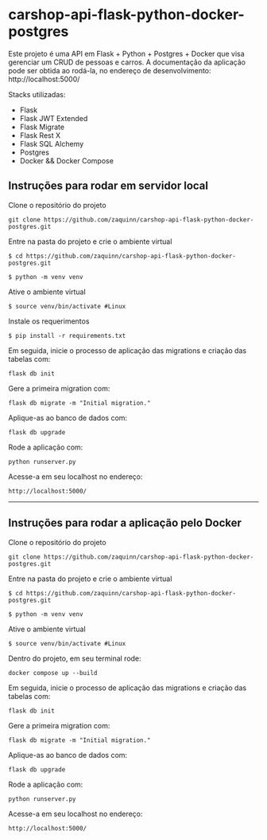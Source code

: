 # carshop-api-flask-python-docker-postgres

Este projeto é uma API em Flask + Python + Postgres + Docker que visa gerenciar um CRUD de pessoas e carros. A documentação da aplicação pode ser obtida ao rodá-la, no endereço de desenvolvimento: http://localhost:5000/

Stacks utilizadas:

<ul>
<li>Flask</li>
<li>Flask JWT Extended</li>
<li>Flask Migrate</li>
<li>Flask Rest X</li>
<li>Flask SQL Alchemy</li>
<li>Postgres</li>
<li>Docker && Docker Compose</li>
</ul>

## Instruções para rodar em servidor local

Clone o repositório do projeto

```
git clone https://github.com/zaquinn/carshop-api-flask-python-docker-postgres.git
```

Entre na pasta do projeto e crie o ambiente virtual

```
$ cd https://github.com/zaquinn/carshop-api-flask-python-docker-postgres.git

$ python -m venv venv
```

Ative o ambiente virtual

```
$ source venv/bin/activate #Linux
```

Instale os requerimentos

```
$ pip install -r requirements.txt
```

Em seguida, inicie o processo de aplicação das migrations e criação das tabelas com:

```
flask db init
```

Gere a primeira migration com:

```
flask db migrate -m "Initial migration."
```

Aplique-as ao banco de dados com:

```
flask db upgrade
```

Rode a aplicação com:

```
python runserver.py
```

Acesse-a em seu localhost no endereço:

```
http://localhost:5000/
```

---

## Instruções para rodar a aplicação pelo Docker

Clone o repositório do projeto

```
git clone https://github.com/zaquinn/carshop-api-flask-python-docker-postgres.git
```

Entre na pasta do projeto e crie o ambiente virtual

```
$ cd https://github.com/zaquinn/carshop-api-flask-python-docker-postgres.git

$ python -m venv venv
```

Ative o ambiente virtual

```
$ source venv/bin/activate #Linux
```

Dentro do projeto, em seu terminal rode:

```
docker compose up --build
```

Em seguida, inicie o processo de aplicação das migrations e criação das tabelas com:

```
flask db init
```

Gere a primeira migration com:

```
flask db migrate -m "Initial migration."
```

Aplique-as ao banco de dados com:

```
flask db upgrade
```

Rode a aplicação com:

```
python runserver.py
```

Acesse-a em seu localhost no endereço:

```
http://localhost:5000/
```
